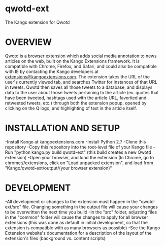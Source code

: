 qwotd-ext
=========

The Kango extension for Qwotd

OVERVIEW
========

Qwotd is a browser extension which adds social media annotation to news articles on the web, built on the Kango Extensions framework. It is compatible with Chrome, Firefox, and Safari, and could also be compatible with IE by contacting the Kango developers at extensions@kangoextensions.com. The extension takes the URL of the user's currently viewed tab, and searches Twitter for instances of that URL in tweets. Qwotd then saves all those tweets to a database, and displays data to the user about those tweets pertaining to the article (ex. quotes that have been tweeted, hashtags used with the article URL, favorited and retweeted tweets, etc.) through both the extension popup, opened by clicking on the Q logo, and highlighting of text in the article itself.

INSTALLATION AND SETUP
=====================

-Install Kango at kangoextensions.com
-Install Python 2.7
-Clone this repository
-Copy this repository into the root-level file of your Kango file
-Run "python kango.py build qwotd-ext" (this build creates a new Qwotd extension)
-Open your browser, and load the extension (In Chrome, go to chrome://extensions, click on "Load unpacked extension", and load from "Kango/qwotd-ext/output/(your browser extension)"

DEVELOPMENT
===========
-All development or changes to the extension must happen in the "qwotd-ext/src" file. Changing something in the output file will cause your changes to be overwritten the next time you build
-In the "src" folder, adjusting files in the "common" folder will cause the changes to apply for all browser extensions (this was done as default in initial development, so that the extension is compatible with as many browsers as possible)
-See the Kango Extension website's documentation for a description of the layout of the extension's files (background vs. content scripts)
